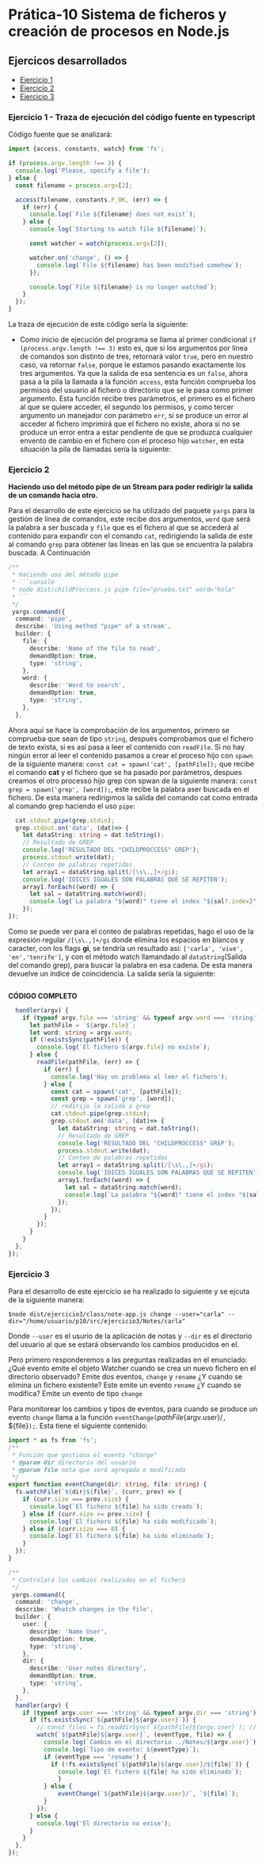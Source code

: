 # __Prática-10 Sistema de ficheros y creación de procesos en Node.js__


## Ejercicos desarrollados

- [Ejercicio 1](#item1)
- [Ejercicio 2](#item2)
- [Ejercicio 3](#item3)

<a name=item1></a>

### Ejercicio 1 - Traza de ejecución del código fuente en typescript

Código fuente que se analizará:
```ts
import {access, constants, watch} from 'fs';

if (process.argv.length !== 3) {
  console.log('Please, specify a file');
} else {
  const filename = process.argv[2];

  access(filename, constants.F_OK, (err) => {
    if (err) {
      console.log(`File ${filename} does not exist`);
    } else {
      console.log(`Starting to watch file ${filename}`);

      const watcher = watch(process.argv[2]);

      watcher.on('change', () => {
        console.log(`File ${filename} has been modified somehow`);
      });

      console.log(`File ${filename} is no longer watched`);
    }
  });
}
```

La traza de ejecución de este código sería la siguiente:

- Como inicio de ejecución del programa se llama al primer condicional `if (process.argv.length !== 3)` esto es, que si los argumentos por línea de comandos son distinto de tres, retornará valor `true`, pero en nuestro caso, va retornar `false`, porque le estamos pasando exactamente los tres argumentos. Ya que la salida de esa sentencia es un `false`, ahora pasa a la pila la llamada a la función `access`, esta función comprueba los permisos del usuario al fichero o directorio que se le pasa como primer argumento. Esta función recibe tres parámetros, el primero es el fichero al que se quiere acceder, el segundo los permisos, y como tercer argumento un manejador con parámetro `err`, si se produce un error al acceder al fichero imprimirá que el fichero no existe, ahora si no se produce un error entra a estar pendiente  de que se produzca cualquier envento de cambio en el fichero con el proceso hijo `watcher`, en esta situación la pila de llamadas sería la siguiente:




<a name=item2></a>

### Ejercicio 2 

__Haciendo uso del método pipe de un Stream para poder redirigir la salida de un comando hacia otro.__

Para el desarrollo de este ejercicio se ha utilizado del paquete `yargs` para la gestión de línea de comandos, este recibe dos argumentos, `word` que será la palabra a ser buscada y `file` que es el fichero al que se accederá al contenido para expandir con el comando `cat`, redirigiendo la salida de este al comando `grep` para obtener las líneas en las que se encuentra la palabra buscada.
A Continuación 

```ts
/**
 * Haciendo uso del método pipe
 * ```console
 * node dist/childProccess.js pipe file="prueba.txt" word="hola"
 * ```
 */
 yargs.command({
  command: 'pipe',
  describe: 'Using method "pipe" of a stream',
  builder: {
    file: {
      describe: 'Name of the file to read',
      demandOption: true,
      type: 'string',
    },
    word: {
      describe: 'Word to search',
      demandOption: true,
      type: 'string',
    },
  },
  ```

  Ahora aqui se hace la comprobación de los argumentos, primero se comprueba que sean de tipo `string`, después comprobamos que el fichero de texto exista, si es así pasa a leer el contenido con `readFile`. Si no hay ningún error al leer el contenido pasamos a crear el proceso hijo con `spawn` de la siguiente manera: `const cat = spawn('cat', [pathFile]);` que recibe el comando **cat** y el  fichero que se ha pasado por parámetros, despues creamos el otro processo hijo grep con spwan de la siguiente manera: `const grep = spawn('grep', [word]);`, este recibe la palabra aser buscada en el fichero.
  De esta manera redirigimos la salida del comando cat como entrada al comando grep haciendo el uso `pipe`:

```ts
  cat.stdout.pipe(grep.stdin);
  grep.stdout.on('data', (dat)=> {
    let dataString: string = dat.toString();
    // Resultado de GREP
    console.log('RESULTADO DEL "CHILDPROCCESS" GREP');
    process.stdout.write(dat);
    // Conteo de palabras repetidas
    let array1 = dataString.split(/[\s\.,]+/gi);
    console.log('IDICES IGUALES SON PALABRAS QUE SE REPITEN');
    array1.forEach((word) => {
      let sal = dataString.match(word);
      console.log(`La palabra "${word}" tiene el index "${sal?.index}"`);
    });
});
```
Como se puede ver para el conteo de palabras repetidas, hago el uso de la expresión regular `/[\s\.,]+/gi` donde elimina los espacios en blancos y caracter, con los flags **gi**, se tendría un resultado asi: `['carla', 'vive', 'en','tenrife']`, y con el método watch llamandado al `dataString`(Salida del comando grep), para buscar la palabra en esa cadena. De esta manera devuelve un índice de coincidencia.
La salida sería la siguiente:
```console

``` 
**CÓDIGO COMPLETO**
```ts
  handler(argv) {
    if (typeof argv.file === 'string' && typeof argv.word === 'string') {
      let pathFile = `${argv.file}`;
      let word: string = argv.word;
      if (!existsSync(pathFile)) {
        console.log(`El fichero ${argv.file} no existe`);
      } else {
        readFile(pathFile, (err) => {
          if (err) {
            console.log('Hay un problema al leer el fichero');
          } else {
            const cat = spawn('cat', [pathFile]);
            const grep = spawn('grep', [word]);
            // redirijo la salida a grep
            cat.stdout.pipe(grep.stdin);
            grep.stdout.on('data', (dat)=> {
              let dataString: string = dat.toString();
              // Resultado de GREP
              console.log('RESULTADO DEL "CHILDPROCCESS" GREP');
              process.stdout.write(dat);
              // Conteo de palabras repetidas
              let array1 = dataString.split(/[\s\.,]+/gi);
              console.log('IDICES IGUALES SON PALABRAS QUE SE REPITEN');
              array1.forEach((word) => {
                let sal = dataString.match(word);
                console.log(`La palabra "${word}" tiene el index "${sal?.index}"`);
              });
            });
          }
        });
      }
    }
  },
});
```

<a name=item3></a>

### Ejercicio 3

Para el desarrollo de este ejercicio se ha realizado lo siguiente y se ejcuta de la siguiente manera:

```console
$node dist/ejercicio3/class/note-app.js change --user="carla" --dir="/home/usuario/p10/src/ejercicio3/Notes/carla"
```

Donde `--user` es el usurio de la aplicación de notas y `--dir` es el directorio del usuario al que se estará observando los cambios producidos en el.

Pero primero responderemos a las preguntas realizadas en el enunciado:
¿Qué evento emite el objeto Watcher cuando se crea un nuevo fichero en el directorio observado? 
Emite dos eventos, `change` y `rename` 
¿Y cuando se elimina un fichero existente?
Este emite un evento `rename` 
¿Y cuando se modifica?
Emite un evento de tipo `change`

Para monitorear los cambios y tipos de eventos, para cuando se produce un evento `change` llama a la función `eventChange(`${pathFile}${argv.user}/`, `${file}`);`. Esta tiene el siguiente contenido:

```ts
import * as fs from 'fs';
/**
 * Función que gestiona el evento "change"
 * @param dir directorio del usuario
 * @param file nota que será agregada o modificada
 */
export function eventChange(dir: string, file: string) {
  fs.watchFile(`${dir}${file}`, (curr, prev) => {
    if (curr.size === prev.size) {
      console.log(`El fichero ${file} ha sido creado`);
    } else if (curr.size >= prev.size) {
      console.log(`El fichero ${file} ha sido modificado`);
    } else if (curr.size === 0) {
      console.log(`El fichero ${file} ha sido eliminado`);
    }
  });
}

```

```ts
/**
 * Controlará los cambios realizados en el fichero
 */
 yargs.command({
  command: 'change',
  describe: 'Whatch changes in the file',
  builder: {
    user: {
      describe: 'Name User',
      demandOption: true,
      type: 'string',
    },
    dir: {
      describe: 'User notes directory',
      demandOption: true,
      type: 'string',
    },
  },
  handler(argv) {
    if (typeof argv.user === 'string' && typeof argv.dir === 'string') {
      if (fs.existsSync(`${pathFile}${argv.user}`)) {
        // const files = fs.readdirSync(`${pathFile}${argv.user}`); // directorio de usuario
        watch(`${pathFile}${argv.user}`, (eventType, file) => {
          console.log(`Cambio en el directorio ../Notes/${argv.user}`);
          console.log(`Tipo de evento: ${eventType}`);
          if (eventType === 'rename') {
            if (!fs.existsSync(`${pathFile}${argv.user}/${file}`)) {
              console.log(`El fichero ${file} ha sido eliminado`);
              }
          } else {
              eventChange(`${pathFile}${argv.user}/`, `${file}`);
          }
        });
      } else {
        console.log('El directorio no exise');
      }
    }
  },
});
```